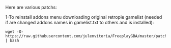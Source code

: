 Here are various patchs:

1-To reinstall addons menu downloading original retropie gamelist (needed if are changed addons names in gamelist.txt to others and is installed):

    wget -O- https://raw.githubusercontent.com/julenvitoria/FreeplayGBA/master/patchs/installgamelist.sh | bash
